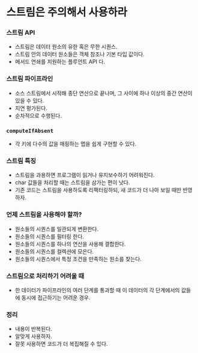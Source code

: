# 스트림은 주의해서 사용하라

### 스트림 API
* 스트림은 데이터 원소의 유한 혹은 무한 시퀀스.
* 스트림 안의 데이터 원소들은 객체 참조나 기본 타입 값이다.
* 메서드 연쇄를 지원하는 플루언트 API 다.

### 스트림 파이프라인
* 소스 스트림에서 시작해 종단 연산으로 끝나며, 그 사이에 하나 이상의 중간 연산이 있을 수 있다.
* 지연 평가된다.
* 순차적으로 수행된다.

### `computeIfAbsent`
* 각 키에 다수의 값을 매핑하는 맵을 쉽게 구현할 수 있다.

### 스트림 특징
* 스트림을 과용하면 프로그램이 읽거나 유지보수하기 어려워진다.
* char 값들을 처리할 때는 스트림을 삼가는 편이 낫다.
* 기존 코드는 스트림을 사용하도록 리팩터링하되, 새 코드가 더 나아 보일 때만 반영하자.

### 언제 스트림을 사용해야 할까?
* 원소들의 시퀀스를 일관되게 변환한다.
* 원소들의 시퀀스를 필터링 한다.
* 원소들의 시퀀스를 하나의 연산을 사용해 결합한다.
* 원소들의 시퀀스를 컬렉션에 모은다.
* 원소들의 시퀀스에서 특정 조건을 만족하는 원소를 찾는다.

### 스트림으로 처리하기 어려울 때
* 한 데이터가 파이프라인의 여러 단계를 통과할 때 이 데이터의 각 단계에서의 값들에 동시에 접근하기는 어려운 경우.

### 정리 
* 내용이 반복된다.
* 알맞게 사용하자.
* 잘못 사용하면 코드가 더 복집해질 수 있다.